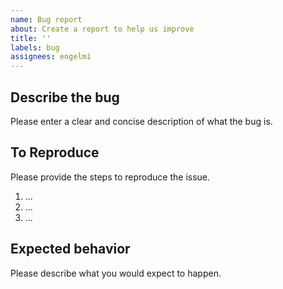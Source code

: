 ```yaml
---
name: Bug report
about: Create a report to help us improve
title: ''
labels: bug
assignees: engelmi
---
```


## Describe the bug

Please enter a clear and concise description of what the bug is.

## To Reproduce

Please provide the steps to reproduce the issue.

1. ...
2. ...
3. ...

## Expected behavior

Please describe what you would expect to happen.

